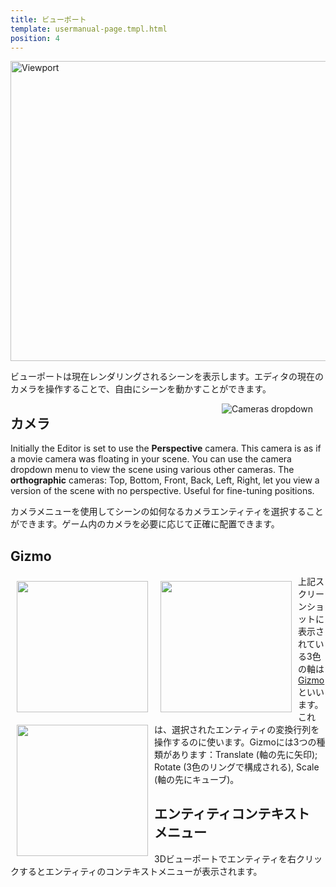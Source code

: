 ```yaml
---
title: ビューポート
template: usermanual-page.tmpl.html
position: 4
---
```


<img alt="Viewport" width="640" height="480" src="/images/user-manual/viewport.jpg" />

ビューポートは現在レンダリングされるシーンを表示します。エディタの現在のカメラを操作することで、自由にシーンを動かすことができます。

<img alt="Cameras dropdown" src="/images/user-manual/camera-dropdown.jpg" style="float:right; padding: 20px; padding-top: 0px;"/>

## カメラ

Initially the Editor is set to use the **Perspective** camera. This camera is as if a movie camera was floating in your scene. You can use the camera dropdown menu to view the scene using various other cameras. The **orthographic** cameras: Top, Bottom, Front, Back, Left, Right, let you view a version of the scene with no perspective. Useful for fine-tuning positions.

カメラメニューを使用してシーンの如何なるカメラエンティティを選択することができます。ゲーム内のカメラを必要に応じて正確に配置できます。

## Gizmo

<img src="/images/user-manual/translate.jpg" style="width:210px; float: left; padding: 10px;"></img>
<img src="/images/user-manual/rotate.jpg" style="width:210px; float: left; padding: 10px;"></img>
<img src="/images/user-manual/scale.jpg" style="width:210px; float: left; padding: 10px;"></img>

上記スクリーンショットに表示されている3色の軸は[Gizmo][1]といいます。これは、選択されたエンティティの変換行列を操作するのに使います。Gizmoには3つの種類があります：Translate (軸の先に矢印); Rotate (3色のリングで構成される), Scale (軸の先にキューブ)。

## エンティティコンテキスト メニュー

3Dビューポートでエンティティを右クリックするとエンティティのコンテキストメニューが表示されます。

[1]: /user-manual/glossary#gizmo

